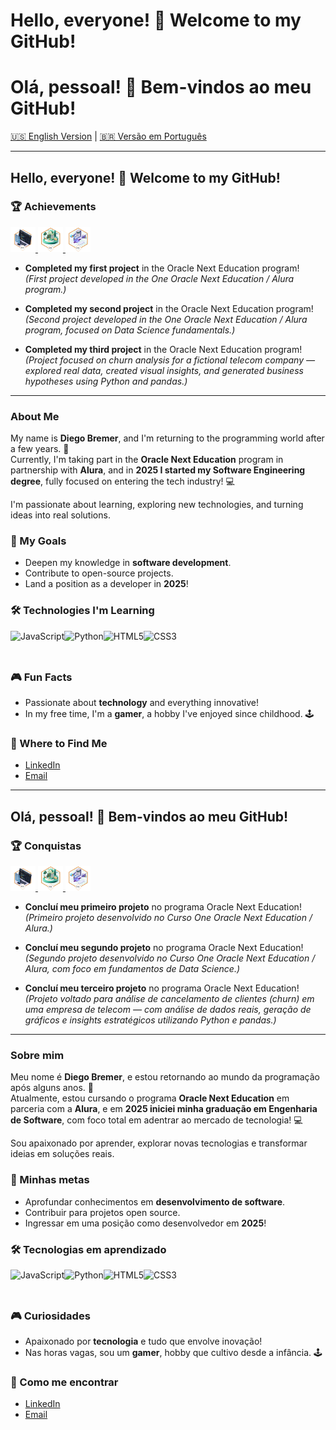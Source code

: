 # Hello, everyone! 👋 Welcome to my GitHub!
# Olá, pessoal! 👋 Bem-vindos ao meu GitHub!  

[🇺🇸 English Version](#hello-everyone--welcome-to-my-github) | [🇧🇷 Versão em Português](#olá-pessoal--bem-vindos-ao-meu-github)  

---

## Hello, everyone! 👋 Welcome to my GitHub!  

### 🏆 Achievements  
<a href="https://github.com/diegobremer/projeto-amigo-secreto" target="_blank">
  <img src="https://raw.githubusercontent.com/diegobremer/diegobremer/main/badge_oneOracle.webp" alt="First Project Badge" height="40">
</a>  
<a href="https://github.com/diegobremer/Alura-Store" target="_blank">
  <img src="https://raw.githubusercontent.com/diegobremer/diegobremer/main/badge_oneOracle_2.webp" alt="Second Project Badge" height="40">
</a>  
<a href="https://github.com/diegobremer/TelecomX" target="_blank">
  <img src="https://raw.githubusercontent.com/diegobremer/diegobremer/main/badge_oneOracle_3.webp" alt="Third Project Badge - TelecomX" height="40">
</a>  

- **Completed my first project** in the Oracle Next Education program!  
  *(First project developed in the One Oracle Next Education / Alura program.)*

- **Completed my second project** in the Oracle Next Education program!  
  *(Second project developed in the One Oracle Next Education / Alura program, focused on Data Science fundamentals.)*

- **Completed my third project** in the Oracle Next Education program!  
  *(Project focused on churn analysis for a fictional telecom company — explored real data, created visual insights, and generated business hypotheses using Python and pandas.)*


---

### About Me  
My name is **Diego Bremer**, and I'm returning to the programming world after a few years. 🚀  
Currently, I'm taking part in the **Oracle Next Education** program in partnership with **Alura**, and in **2025 I started my Software Engineering degree**, fully focused on entering the tech industry! 💻  

I'm passionate about learning, exploring new technologies, and turning ideas into real solutions.  

### 🌟 My Goals  
- Deepen my knowledge in **software development**.  
- Contribute to open-source projects.  
- Land a position as a developer in **2025**!  

### 🛠️ Technologies I'm Learning  
<div style="display: flex; align-items: center;">
  <img src="https://cdn.jsdelivr.net/gh/devicons/devicon/icons/javascript/javascript-original.svg" height="40" alt="JavaScript" title="JavaScript"/>  
  <img src="https://cdn.jsdelivr.net/gh/devicons/devicon/icons/python/python-original.svg" height="40" alt="Python" title="Python"/>  
  <img src="https://cdn.jsdelivr.net/gh/devicons/devicon/icons/html5/html5-original.svg" height="40" alt="HTML5" title="HTML5"/>  
  <img src="https://cdn.jsdelivr.net/gh/devicons/devicon/icons/css3/css3-original.svg" height="40" alt="CSS3" title="CSS3"/>  
</div>

### 🎮 Fun Facts  
- Passionate about **technology** and everything innovative!  
- In my free time, I'm a **gamer**, a hobby I've enjoyed since childhood. 🕹️  

### 📧 Where to Find Me  
- [LinkedIn](https://www.linkedin.com/in/diegobremer-dev)  
- [Email](mailto:bremer250cc@hotmail.com)  

---

## Olá, pessoal! 👋 Bem-vindos ao meu GitHub!  

### 🏆 Conquistas  
<a href="https://github.com/diegobremer/projeto-amigo-secreto" target="_blank">
  <img src="https://raw.githubusercontent.com/diegobremer/diegobremer/main/badge_oneOracle.webp" alt="Primeiro Projeto Concluído" height="40">
</a>  
<a href="https://github.com/diegobremer/Alura-Store" target="_blank">
  <img src="https://raw.githubusercontent.com/diegobremer/diegobremer/main/badge_oneOracle_2.webp" alt="Segundo Projeto Concluído" height="40">
</a>  
<a href="https://github.com/diegobremer/TelecomX" target="_blank">
  <img src="https://raw.githubusercontent.com/diegobremer/diegobremer/main/badge_oneOracle_3.webp" alt="Terceiro Projeto Concluído - TelecomX" height="40">
</a>  

- **Concluí meu primeiro projeto** no programa Oracle Next Education!  
  *(Primeiro projeto desenvolvido no Curso One Oracle Next Education / Alura.)*

- **Concluí meu segundo projeto** no programa Oracle Next Education!  
  *(Segundo projeto desenvolvido no Curso One Oracle Next Education / Alura, com foco em fundamentos de Data Science.)*

- **Concluí meu terceiro projeto** no programa Oracle Next Education!  
  *(Projeto voltado para análise de cancelamento de clientes (churn) em uma empresa de telecom — com análise de dados reais, geração de gráficos e insights estratégicos utilizando Python e pandas.)*


---

### Sobre mim  
Meu nome é **Diego Bremer**, e estou retornando ao mundo da programação após alguns anos. 🚀  
Atualmente, estou cursando o programa **Oracle Next Education** em parceria com a **Alura**, e em **2025 iniciei minha graduação em Engenharia de Software**, com foco total em adentrar ao mercado de tecnologia! 💻  

Sou apaixonado por aprender, explorar novas tecnologias e transformar ideias em soluções reais.  

### 🌟 Minhas metas  
- Aprofundar conhecimentos em **desenvolvimento de software**.  
- Contribuir para projetos open source.  
- Ingressar em uma posição como desenvolvedor em **2025**!  

### 🛠️ Tecnologias em aprendizado  
<div style="display: flex; align-items: center;">
  <img src="https://cdn.jsdelivr.net/gh/devicons/devicon/icons/javascript/javascript-original.svg" height="40" alt="JavaScript" title="JavaScript"/>  
  <img src="https://cdn.jsdelivr.net/gh/devicons/devicon/icons/python/python-original.svg" height="40" alt="Python" title="Python"/>  
  <img src="https://cdn.jsdelivr.net/gh/devicons/devicon/icons/html5/html5-original.svg" height="40" alt="HTML5" title="HTML5"/>  
  <img src="https://cdn.jsdelivr.net/gh/devicons/devicon/icons/css3/css3-original.svg" height="40" alt="CSS3" title="CSS3"/>  
</div>

### 🎮 Curiosidades  
- Apaixonado por **tecnologia** e tudo que envolve inovação!  
- Nas horas vagas, sou um **gamer**, hobby que cultivo desde a infância. 🕹️  

### 📧 Como me encontrar  
- [LinkedIn](https://www.linkedin.com/in/diegobremer-dev)  
- [Email](mailto:bremer250cc@hotmail.com)  
